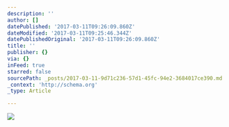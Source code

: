 ```yaml
---
description: ''
author: []
datePublished: '2017-03-11T09:26:09.860Z'
dateModified: '2017-03-11T09:25:46.344Z'
datePublishedOriginal: '2017-03-11T09:26:09.860Z'
title: ''
publisher: {}
via: {}
inFeed: true
starred: false
sourcePath: _posts/2017-03-11-9d71c236-57d1-45fc-94e2-3684017ce390.md
_context: 'http://schema.org'
_type: Article

---
```

![](https://the-grid-user-content.s3-us-west-2.amazonaws.com/3b2ca154-d6e7-41c0-8e20-4f662a89b5c8.jpg)